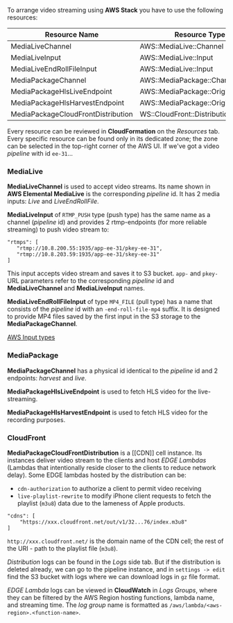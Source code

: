 To arrange video streaming using **AWS Stack** you have to use the following resources:

| Resource Name                      | Resource Type                     | Where to find |
| ---------------------------------- | --------------------------------- | ------------- |
| MediaLiveChannel                   | AWS::MediaLive::Channel           | MediaLive     |
| MediaLiveInput                     | AWS::MediaLive::Input             | MediaLive     |
| MediaLiveEndRollFileInput          | AWS::MediaLive::Input             | MediaLive     |
| MediaPackageChannel                | AWS::MediaPackage::Channel        | MediaPackage  |
| MediaPackageHlsLiveEndpoint        | AWS::MediaPackage::OriginEndpoint | MediaPackage  |
| MediaPackageHlsHarvestEndpoint     | AWS::MediaPackage::OriginEndpoint | MediaPackage  |
| MediaPackageCloudFrontDistribution | WS::CloudFront::Distribution      | CloudFront    |
Every resource can be reviewed in **CloudFormation** on the *Resources* tab. Every specific resource can be found only in its dedicated zone; the zone can be selected in the top-right corner of the AWS UI. If we've got a video *pipeline* with id `ee-31`...
### MediaLive

**MediaLiveChannel** is used to accept video streams. Its name shown in **AWS Elemental MediaLive** is the corresponding *pipeline* id. It has 2 media inputs: *Live* and *LiveEndRollFile*.

**MediaLiveInput** of `RTMP_PUSH` type (push type) has the same name as a channel (*pipeline* id) and provides 2 rtmp-endpoints (for more reliable streaming) to push video stream to:
 ```
"rtmps": [
    "rtmp://10.8.200.55:1935/app-ee-31/pkey-ee-31",
    "rtmp://10.8.203.59:1935/app-ee-31/skey-ee-31"
]
```
This input accepts video stream and saves it to S3 bucket. `app-` and `pkey-` URL parameters refer to the corresponding *pipeline* id and **MediaLiveChannel** and **MediaLiveInput** names.

**MediaLiveEndRollFileInput** of type `MP4_FILE` (pull type) has a name that consists of the *pipeline* id with an `-end-roll-file-mp4` suffix. It is designed to provide MP4 files saved by the first input in the S3 storage to the **MediaPackageChannel**.

[AWS Input types](https://docs.aws.amazon.com/medialive/latest/ug/inputs-supported-formats.html)
### MediaPackage

**MediaPackageChannel** has a physical id identical to the *pipeline* id and 2 endpoints: *harvest* and *live*.

**MediaPackageHlsLiveEndpoint** is used to fetch HLS video for the live-streaming.

**MediaPackageHlsHarvestEndpoint** is used to fetch HLS video for the recording purposes.
### CloudFront

**MediaPackageCloudFrontDistribution** is a [[CDN]] cell instance. Its instances deliver video stream to the clients and host *EDGE Lambdas* (Lambdas that intentionally reside closer to the clients to reduce network delay). Some EDGE lambdas hosted by the distribution can be:
- `cdn-authorization` to authorize a client to permit video receiving
- `live-playlist-rewrite` to modify iPhone client requests to fetch the playlist (`m3u8`) data due to the lameness of Apple products.
```
"cdns": [
    "https://xxx.cloudfront.net/out/v1/32...76/index.m3u8"
]
```

`http://xxx.cloudfront.net/` is the domain name of the CDN cell; the rest of the URI - path to the playlist file (`m3u8`).

*Distribution* logs can be found in the *Logs* side tab. But if the distribution is deleted already, we can go to the pipeline instance, and in `settings -> edit` find the S3 bucket with logs where we can download logs in `gz` file format.

*EDGE Lambda* logs can be viewed in **CloudWatch** in *Logs Groups*, where they can be filtered by the AWS Region hosting functions, lambda name, and streaming time. The *log group* name is formatted as `/aws/lambda/<aws-region>.<function-name>`.
